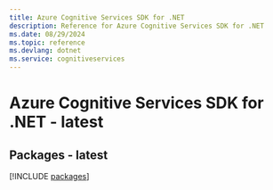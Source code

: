 ```yaml
---
title: Azure Cognitive Services SDK for .NET
description: Reference for Azure Cognitive Services SDK for .NET
ms.date: 08/29/2024
ms.topic: reference
ms.devlang: dotnet
ms.service: cognitiveservices
---
```

# Azure Cognitive Services SDK for .NET - latest
## Packages - latest
[!INCLUDE [packages](cognitive-services-index.md)]
